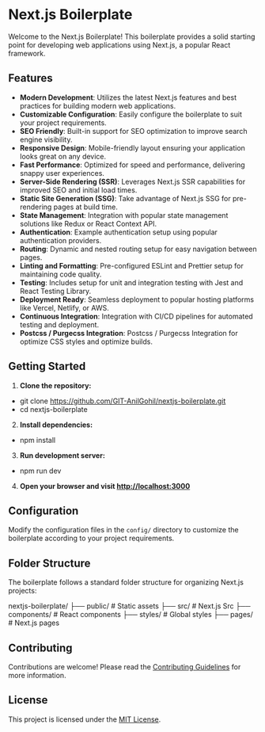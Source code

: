 # Next.js Boilerplate

Welcome to the Next.js Boilerplate! This boilerplate provides a solid starting point for developing web applications using Next.js, a popular React framework.

## Features

- **Modern Development**: Utilizes the latest Next.js features and best practices for building modern web applications.
- **Customizable Configuration**: Easily configure the boilerplate to suit your project requirements.
- **SEO Friendly**: Built-in support for SEO optimization to improve search engine visibility.
- **Responsive Design**: Mobile-friendly layout ensuring your application looks great on any device.
- **Fast Performance**: Optimized for speed and performance, delivering snappy user experiences.
- **Server-Side Rendering (SSR)**: Leverages Next.js SSR capabilities for improved SEO and initial load times.
- **Static Site Generation (SSG)**: Take advantage of Next.js SSG for pre-rendering pages at build time.
- **State Management**: Integration with popular state management solutions like Redux or React Context API.
- **Authentication**: Example authentication setup using popular authentication providers.
- **Routing**: Dynamic and nested routing setup for easy navigation between pages.
- **Linting and Formatting**: Pre-configured ESLint and Prettier setup for maintaining code quality.
- **Testing**: Includes setup for unit and integration testing with Jest and React Testing Library.
- **Deployment Ready**: Seamless deployment to popular hosting platforms like Vercel, Netlify, or AWS.
- **Continuous Integration**: Integration with CI/CD pipelines for automated testing and deployment.
- **Postcss / Purgecss Integration**: Postcss / Purgecss Integration for optimize CSS styles and optimize builds.

## Getting Started

1. **Clone the repository:**

- git clone https://github.com/GIT-AnilGohil/nextjs-boilerplate.git
- cd nextjs-boilerplate


2. **Install dependencies:**

- npm install


3. **Run development server:**

- npm run dev


4. **Open your browser and visit [http://localhost:3000](http://localhost:3000)**

## Configuration

Modify the configuration files in the `config/` directory to customize the boilerplate according to your project requirements.

## Folder Structure

The boilerplate follows a standard folder structure for organizing Next.js projects:

nextjs-boilerplate/
├── public/ # Static assets
├── src/ # Next.js Src
    ├── components/ # React components
    ├── styles/ # Global styles
    ├── pages/ # Next.js pages

## Contributing

Contributions are welcome! Please read the [Contributing Guidelines](CONTRIBUTING.md) for more information.

## License

This project is licensed under the [MIT License](LICENSE).
